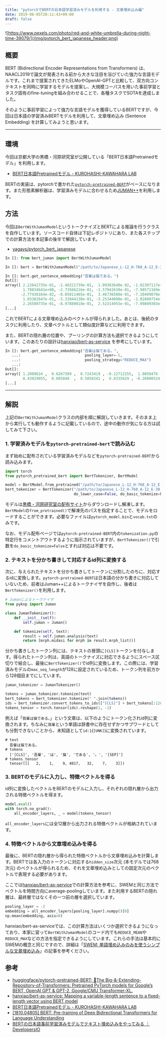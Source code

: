 ```yaml
---
title: "pytorchでBERTの日本語学習済みモデルを利用する - 文章埋め込み編"
date: 2019-06-05T20:11:43+09:00
draft: false
---
```


![https://www.pexels.com/photo/red-and-white-umbrella-during-night-time-39079/](/img/pytorch_bert_japanese_header.png)

## 概要
BERT (Bidirectional Encoder Representations from Transformers) は、NAACL2019で論文が発表される前から大きな注目を浴びていた強力な言語モデルです。これまで提案されてきたELMoやOpenAI-GPTと比較して、双方向コンテキストを同時に学習するモデルを提案し、大規模コーパスを用いた事前学習とタスク固有のfine-tuningを組み合わせることで、各種タスクでSOTAを達成しました。

そのように事前学習によって強力な言語モデルを獲得しているBERTですが、今回は日本語の学習済みBERTモデルを利用して、文章埋め込み (Sentence Embedding) を計算してみようと思います。

---

## 環境
今回は京都大学の黒橋・河原研究室が公開している「BERT日本語Pretrainedモデル」を利用します。

- [BERT日本語Pretrainedモデル - KUROHASHI-KAWAHARA LAB](http://nlp.ist.i.kyoto-u.ac.jp/index.php?BERT%E6%97%A5%E6%9C%AC%E8%AA%9EPretrained%E3%83%A2%E3%83%87%E3%83%AB)

BERTの実装は、pytorchで書かれた[`pytorch-pretrained-BERT`](https://github.com/huggingface/pytorch-pretrained-BERT)がベースになります。また形態素解析器は、学習済みモデルに合わせるため[JUMAN++](http://nlp.ist.i.kyoto-u.ac.jp/index.php?JUMAN++)を利用します。

## 方法
今回は`BertWithJumanModel`というトークナイズとBERTによる推論を行うクラスを自作しています。ソースコード自体は下記レポジトリにあり、また各ステップでの計算方法を本記事の後半で解説しています。

- [yagays/pytorch\_bert\_japanese](https://github.com/yagays/pytorch_bert_japanese)

```py
In []: from bert_juman import BertWithJumanModel

In []: bert = BertWithJumanModel("/path/to/Japanese_L-12_H-768_A-12_E-30_BPE")

In []: bert.get_sentence_embedding("吾輩は猫である。")
Out[]:
array([ 2.22642735e-01, -2.40221739e-01,  1.09303640e-02, -1.02307117e+00,
        1.78834641e+00, -2.73566216e-01, -1.57942638e-01, -7.98571169e-01,
       -2.77438164e-02, -8.05811465e-01,  3.46736580e-01, -7.20409870e-01,
        1.03382647e-01, -5.33944130e-01, -3.25344890e-01, -1.02880754e-01,
        2.26500735e-01, -8.97880018e-01,  2.52314955e-01, -7.09809303e-01,
[...]        
```

これでBERTによる文章埋め込みのベクトルが得られました。あとは、後続のタスクに利用したり、文章ベクトルとして類似度計算などに利用できます。

また、BERTの隠れ層の位置や、プーリングの計算方法も選択できるようにしています。このあたりの設計は[hanxiao/bert-as-service](https://github.com/hanxiao/bert-as-service) を参考にしています。

```py
In []: bert.get_sentence_embedding("吾輩は猫である。",
   ...:                             pooling_layer=-1,
   ...:                             pooling_strategy="REDUCE_MAX")
   ...:
Out[]:
array([ 1.2089624 ,  0.6267309 ,  0.7243419 , -0.12712255,  1.8050476 ,
        0.43929055,  0.605848  ,  0.5058241 ,  0.8335829 , -0.26000524,
[...]        
```

---

## 解説
上記の`BertWithJumanModel`クラスの内部を順に解説していきます。そのまま上から実行しても動作するように記載しているので、途中の動作が気になる方は試してみて下さい。

### 1. 学習済みモデルを`pytorch-pretrained-bert`で読み込む

まず始めに配布されている学習済みモデルなどを`pytorch-pretrained-BERT`から読み込みます。

```py
import torch
from pytorch_pretrained_bert import BertTokenizer, BertModel

model = BertModel.from_pretrained("/path/to/Japanese_L-12_H-768_A-12_E-30_BPE/")
bert_tokenizer = BertTokenizer("/path/to/Japanese_L-12_H-768_A-12_E-30_BPE/vocab.txt",
                               do_lower_case=False, do_basic_tokenize=False)
```

モデルは[黒橋・河原研究室の配布サイト](http://nlp.ist.i.kyoto-u.ac.jp/index.php?BERT%E6%97%A5%E6%9C%AC%E8%AA%9EPretrained%E3%83%A2%E3%83%87%E3%83%AB)からダウンロードし解凍します。`BertModel`の`from_pretrained()`で解凍先のパスを指定することで、モデルをロードすることができます。必要なファイルは`pytorch_model.bin`と`vocab.txt`のみです。

なお、モデル配布ページでは`pytorch-pretrained-BERT`内の`tokenization.py`の特定行をコメントアウトするように指示されていますが、`BertTokenizer()`で引数を`do_basic_tokenize=False`とすれば対応は不要です。 

### 2. テキストを分かち書きして対応するid列に変換する
次に、与えられたテキストを分かち書きしてトークンに分割したのちに、対応するidに変換します。`pytorch-pretrained-BERT`は日本語の分かち書きに対応していないため、前者はJuman++によるトークナイザを自作し、後者は`BertTokenizer()`を利用します。

```py
# Jumanによるトークナイザ
from pyknp import Juman

class JumanTokenizer():
    def __init__(self):
        self.juman = Juman()

    def tokenize(self, text):
        result = self.juman.analysis(text)
        return [mrph.midasi for mrph in result.mrph_list()]
```

分かち書きしたトークン列には、テキストの冒頭に`[CLS]`トークンを付与します。得られたトークン列は、英語のトークナイズに対応できるようにスペース区切りで結合し、最後に`BertTokenizer()`でid列に変換します。この際には、学習済みモデルの`max_seq_length`が128に設定されているため、トークン列を前方から128個目までにしています。

```py
juman_tokenizer = JumanTokenizer()

tokens = juman_tokenizer.tokenize(text)
bert_tokens = bert_tokenizer.tokenize(" ".join(tokens))
ids = bert_tokenizer.convert_tokens_to_ids(["[CLS]"] + bert_tokens[:126] + ["[SEP]"])
tokens_tensor = torch.tensor(ids).reshape(1, -1)
```

例えば「`我輩は猫である。`」という文章は、以下のようにトークン化されid列に変換されます。ちなみに`我輩`という単語は辞書中に存在せずかつサブワードとしても分割できないことから、未知語として`id:1`(`[UNK]`)に変換されています。

```
# text
  吾輩は猫である。
# tokens
  ['[CLS]', '吾輩', 'は', '猫', 'である', '。', '[SEP]']
# tokens_tensor
  tensor([[   2,    1,    9, 4817,   32,    7,    3]])
```

### 3. BERTのモデルに入力し、特徴ベクトルを得る
id列に変換したベクトルをBERTのモデルに入力し、それぞれの隠れ層から出力される特徴ベクトルを得ます。

```py
model.eval()
with torch.no_grad():
    all_encoder_layers, _ = model(tokens_tensor)
```

`all_encoder_layers`には全12層から出力される特徴ベクトルが格納されています。

### 4. 特徴ベクトルから文章埋め込みを得る
最後に、BERTの隠れ層から得られた特徴ベクトルから文章埋め込みを計算します。BERTでは各入力のトークンに対応する`hidden_size`次元 (本モデルでは768次元) のベクトルが得られるため、それを文章埋め込みとしての固定次元のベクトルで表現する必要があります。

ここでは[hanxiao/bert-as-service](https://github.com/hanxiao/bert-as-service)での計算方法を参考に、SWEMと同じ方法でベクトルを時間方向にaverage-poolingしています。また利用するBERTの隠れ層は、最終層ではなくその一つ前の層を選択しています。

```py
pooling_layer = -2
embedding = all_encoder_layers[pooling_layer].numpy()[0]
np.mean(embedding, axis=0)
```

hanxiao/bert-as-serviceでは、この計算方法はいくつか選択できるようになっており、本家に習って`BertWithJumanModel`のコード内でも`REDUCE_MEAN`や`REDUCE_MAX`などの方法を指定できるようにしています。これらの手法は基本的にSWEMの概念と同じですので、詳細は「[SWEM: 単語埋め込みのみを使うシンプルな文章埋め込み](https://yag-ays.github.io/project/swem/)」の記事を参考ください。


## 参考

- [huggingface/pytorch-pretrained-BERT: 📖The Big-&-Extending-Repository-of-Transformers: Pretrained PyTorch models for Google’s BERT, OpenAI GPT & GPT-2, Google/CMU Transformer-XL.](https://github.com/huggingface/pytorch-pretrained-BERT)
- [hanxiao/bert-as-service: Mapping a variable-length sentence to a fixed-length vector using BERT model](https://github.com/hanxiao/bert-as-service)
- [BERT日本語Pretrainedモデル - KUROHASHI-KAWAHARA LAB](http://nlp.ist.i.kyoto-u.ac.jp/index.php?BERT%E6%97%A5%E6%9C%AC%E8%AA%9EPretrained%E3%83%A2%E3%83%87%E3%83%AB)
- [[1810.04805] BERT: Pre-training of Deep Bidirectional Transformers for Language Understanding](https://arxiv.org/abs/1810.04805)
- [BERTの日本語事前学習済みモデルでテキスト埋め込みをやってみる ｜ DevelopersIO](https://dev.classmethod.jp/machine-learning/bert-text-embedding/)
